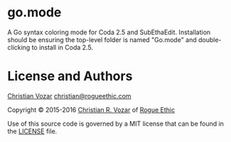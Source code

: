 # go.mode

A Go syntax coloring mode for Coda 2.5 and SubEthaEdit. Installation should be ensuring the top-level folder is named "Go.mode" and double-clicking to install in Coda 2.5.

# License and Authors

[Christian Vozar](https://twitter.com/christianvozar) <christian@rogueethic.com>

Copyright © 2015-2016 [Christian R. Vozar](https://github.com/christianvozar) of [Rogue Ethic](https://github.com/rogueethic)

Use of this source code is governed by a MIT license that can be found in the [LICENSE](LICENSE.markdown) file.
